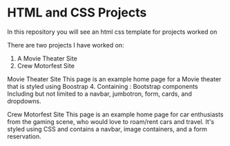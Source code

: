 # HTML and CSS Projects
 In this repository you will see an html css template for projects worked on

There are two projects I have worked on: 
1. A Movie Theater Site
2. Crew Motorfest Site

Movie Theater Site 
This page is an example home page for a Movie theater that is styled using Boostrap 4. Containing : Bootstrap components Including but not limited to a navbar, jumbotron, form, cards, and dropdowns. 

Crew Motorfest Site
This page is an example home page for car enthusiasts from the gaming scene, who would love to roam/rent cars and travel. It's styled using CSS and contains a navbar, image containers, and a form reservation.
